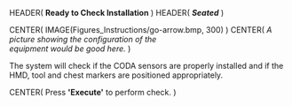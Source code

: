 HEADER( __Ready to Check Installation__ )
HEADER( *__Seated__* )

CENTER( IMAGE(Figures_Instructions/go-arrow.bmp, 300) )
CENTER( *A picture showing the configuration of the <br> equipment would be good here.* )

The system will check if the CODA sensors are properly installed and if the HMD, tool 
and chest markers are positioned appropriately.
 
CENTER( Press __'Execute'__ to perform check. )

